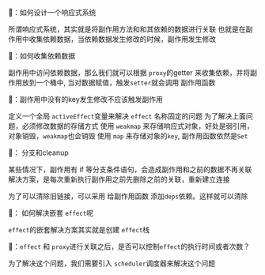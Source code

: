 
🤔：如何设计一个响应式系统

所谓响应式系统，其实就是将副作用方法和和其依赖的数据进行关联
也就是在副作用中收集依赖数据，当依赖数据发生修改的时候，副作用发生修改

🤔：如何收集依赖数据

副作用中访问依赖数据，那么我们就可以根据 `proxy`的getter 来收集依赖，并将副作用放到一个桶中, 当对数据赋值，触发`setter`就会调用 副作用函数

🤔：副作用中没有的key发生修改不应该触发副作用

定义一个全局 `activeEffect`变量来解决 `effect` 名称固定的问题 
为了解决上面问题，必须修改数据的存储方式
使用 `weakmap` 来存储响应式对象，好处是弱引用，对象销毁，`weakmap`也会销毁
使用 `map` 来存储对象的`key`, 副作用函数依然是`Set`

🤔： 分支和cleanup

某些情况下，副作用有 if 等分支条件语句，会造成副作用和之前的数据不再关联
解决方案，是每次重新执行副作用之前先删除之前的关联，重新建立连接

为了可以清除旧链接，可以采用 给副作用函数 添加`deps`依赖。这样就可以清除

🤔： 如何解决嵌套 `effect`呢

`effect`的嵌套解决方案其实就是创建 `effect`栈

🤔：`effect` 和 `proxy`进行关联之后，是否可以控制`effect`的执行时间或者次数？

为了解决这个问题，我们需要引入 `scheduler`调度器来解决这个问题







